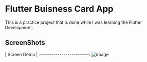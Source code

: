 # Flutter Buisness Card App

This is a practice project that is done while I was learning the Flutter Development.

## ScreenShots


|       Screen Demo       |
:-------------------------:
![image](https://user-images.githubusercontent.com/70791507/214063611-72be3f9f-f304-4a91-9172-cbd313d8b7b4.png)
